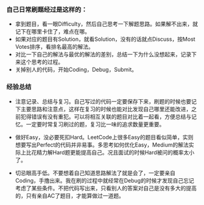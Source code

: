 ### 自己日常刷题经过是这样的：

* 拿到题目，看一眼Difficulty，然后自己思考一下解题思路。如果解不出来，就记下在哪里卡住了，难点在哪。
* 如果对应的题目有Solution，就看Solution，没有的话就点Discuss，按Most Votes排序，看排名最高的解法。
* 对比一下自己的解法与最优的解法的差别，总结一下为什么没想起来，记录下来这个思考的过程。
* 关掉别人的代码，开始Coding，Debug，Submit。


### 经验总结
* 注意记录、总结与复习。自己写过的代码一定要保存下来，刷题的时候也要记下主要思路和注意点，这样在复习的时候也能对比发现自己哪里还能改进，之前犯得错误有没有重犯。可以将相互关联的题目对比着一起看，方便总结与记忆。一定要时常复习刷过的题，复习比一味的追求数量更重要。

* 做好Easy，没必要死扣Hard。LeetCode上很多Easy的题目看似简单，实则想要写出Perfect的代码并非易事。多思考如何优化Easy，Medium的解法实际上比花精力解Hard题更能提高自己。况且面试的时候Hard被问的概率太小了。
* 切忌眼高手低。不要想着自己知道思路解法了就是会了，一定要亲自Coding，手撸出来。我在刷的过程中就经常在Debug的时候才发现自己忘记考虑了某些条件。不把代码写出来，只看别人的答案对自己是没有多大的提高的，只有亲自AC了题目，才能算做过一道题。
